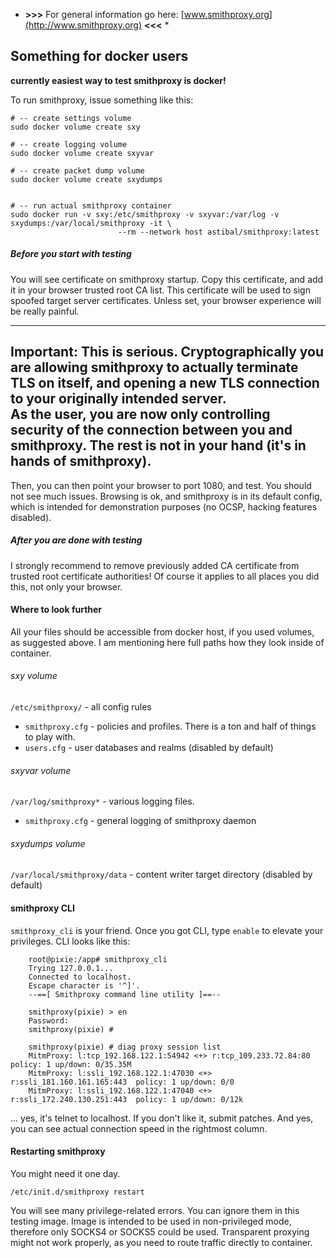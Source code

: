 
* **>>>** For general information go here: [www.smithproxy.org](http://www.smithproxy.org) **<<<** *



## Something for docker users 
**currently easiest way to test smithproxy is docker!**

To run smithproxy, issue something like this:

```
# -- create settings volume
sudo docker volume create sxy

# -- create logging volume
sudo docker volume create sxyvar

# -- create packet dump volume
sudo docker volume create sxydumps


# -- run actual smithproxy container
sudo docker run -v sxy:/etc/smithproxy -v sxyvar:/var/log -v sxydumps:/var/local/smithproxy -it \
                        --rm --network host astibal/smithproxy:latest
```


##### Before you start with testing


You will see certificate on smithproxy startup. Copy this certificate,
and add it in your browser trusted root CA list.
This certificate will be used to sign spoofed target server certificates.
Unless set,  your browser experience will be really painful.

---
**Important**: 
This is serious. Cryptographically you are allowing smithproxy 
to actually terminate TLS on itself, and opening a new TLS connection to your 
originally intended server.   
As the user, you are now only controlling security of the connection between you 
and smithproxy. The rest is not in your hand (it's in hands of smithproxy). 
---

 
Then, you can then point your browser to port 1080, and test. You should not 
see much issues. Browsing is ok, and smithproxy is in its default config,
which is intended for demonstration purposes (no OCSP, hacking features disabled).

##### After you are done with testing

I strongly recommend to remove previously added CA certificate from trusted 
root certificate authorities! Of course it applies to all places you did this, 
not only your browser.


#### Where to look further

All your files should be accessible from docker host, if you used volumes, as suggested above. I am 
mentioning here full paths how they look inside of container. 

###### sxy volume
`/etc/smithproxy/` - all config rules 
  * `smithproxy.cfg` - policies and profiles. There is a ton and half of things to play with.  
  * `users.cfg` - user databases and realms (disabled by default)
 

###### sxyvar volume
`/var/log/smithproxy*` - various logging files. 
  * `smithproxy.cfg` - general logging of smithproxy daemon

###### sxydumps volume
`/var/local/smithproxy/data` - content writer target directory (disabled by default)
  

#### smithproxy CLI

`smithproxy_cli` is your friend. Once you got CLI, type `enable` to elevate your privileges.
CLI looks like this:
```
    root@pixie:/app# smithproxy_cli 
    Trying 127.0.0.1...
    Connected to localhost.
    Escape character is '^]'.
    --==[ Smithproxy command line utility ]==--
    
    smithproxy(pixie) > en
    Password: 
    smithproxy(pixie) # 
    
    smithproxy(pixie) # diag proxy session list
    MitmProxy: l:tcp_192.168.122.1:54942 <+> r:tcp_109.233.72.84:80  policy: 1 up/down: 0/35.35M
    MitmProxy: l:ssli_192.168.122.1:47030 <+> r:ssli_181.160.161.165:443  policy: 1 up/down: 0/0
    MitmProxy: l:ssli_192.168.122.1:47040 <+> r:ssli_172.240.130.251:443  policy: 1 up/down: 0/12k
```
... yes, it's telnet to localhost. If you don't like it, submit patches. And yes, you can see 
actual connection speed in the rightmost column.

#### Restarting smithproxy

You might need it one day. 
```
/etc/init.d/smithproxy restart
```
You will see many privilege-related errors. You can ignore them in this testing image. 
Image is intended to be used in non-privileged mode, therefore only SOCKS4 or SOCKS5 could be used.
Transparent proxying might not work properly, as you need to route traffic directly to container.



